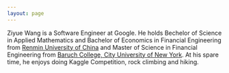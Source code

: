 ```yaml
---
layout: page
---
```


Ziyue Wang is a Software Engineer at Google. He holds Bechelor of Science in Applied Mathematics and Bachelor of Economics in Financial Engineering from [Renmin University of China](https://www.ruc.edu.cn/en) and Master of Science in Financial Engineering from [Baruch College, City University of New York](http://mfe.baruch.cuny.edu/). At his spare time, he enjoys doing Kaggle Competition, rock climbing and hiking.